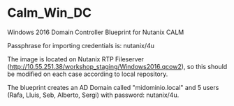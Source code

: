 # Calm_Win_DC
Windows 2016 Domain Controller Blueprint for Nutanix CALM

Passphrase for importing credentials is: nutanix/4u

The image is located on Nutanix RTP Fileserver (http://10.55.251.38/workshop_staging/Windows2016.qcow2), so this should be modified on each case according to local repository.

The blueprint creates an AD Domain called "midominio.local" and 5 users (Rafa, Lluis, Seb, Alberto, Sergi) with password: nutanix/4u.

